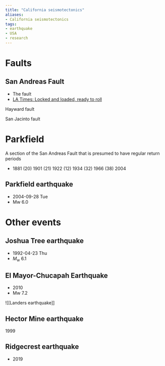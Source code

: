 ```yaml
---
title: "California seismotectonics"
aliases:
- California seismotectonics
tags:
- earthquake
- USA
- research
---
```


# Faults
## San Andreas Fault
- The fault
- [LA Times: Locked and loaded, ready to roll](https://www.latimes.com/local/lanow/la-me-ln-san-andreas-fault-earthquake-20160504-story.html)

Hayward fault

San Jacinto fault

# Parkfield
A section of the San Andreas Fault that is presumed to have regular return periods
- 1881 (20) 1901 (21) 1922 (12) 1934 (32) 1966 (38) 2004
## Parkfield earthquake
- 2004-09-28 Tue
- Mw 6.0
# Other events
## Joshua Tree earthquake
- 1992-04-23 Thu
- $M_\text{w}$ 6.1

## El Mayor-Chucapah Earthquake
- 2010
- Mw 7.2

![[Landers earthquake]]

## Hector Mine earthquake
1999

## Ridgecrest earthquake
 - 2019

